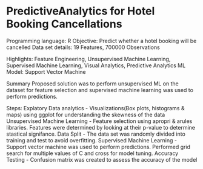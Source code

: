 # PredictiveAnalytics for Hotel Booking Cancellations
Programming language: R
Objective: Predict whether a hotel booking will be cancelled
Data set details: 19 Features, 700000 Observations

Highlights: Feature Engineering, Unsupervised Machine Learning, Supervised Machine Learning, Visual Analytics, Predictive Analytics
ML Model: Support Vector Machine

Summary
Proposed solution was to perform unsupervised ML on the dataset for feature selection and supervised machine learning was used to perform predictions.

Steps:
Explatory Data analytics - Visualizations(Box plots, histograms & maps) using ggplot for understanding the skewness of the data
Unsupervised Machine Learning - Feature selection using apropri & arules libraries. Features were determined by looking at their p-value to determine stastical signifance.
Data Split - The data set was randomly divided into training and test to avoid overfitting.
Supervised Machine Learning - Support vector machine was used to perform predictions. Performed grid search for multiple values of C and cross for model tuning.
Accuracy Testing - Confusion matrix was created to assess the accuracy of the model

